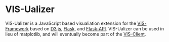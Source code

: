 # VIS-Ualizer
VIS-Ualizer is a JavaScript based visualiation extension for the [VIS-Framework](https://github.com/ELVIS-Project/vis-framework) based on [D3.js](http://d3js.org), [Flask](http://flask.pocoo.org), and [Flask-API](http://flaskapi.org). VIS-Ualizer can be used in lieu of matplotlib, and will eventually become part of the [VIS-Client](https://github.com/ELVIS-Project/vis-client).